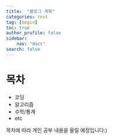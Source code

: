 ```yaml
---
title:  "블로그 계획"
categories: test
tag: [begin]
toc: true
author_profile: false
sidebar:
    nav: "docs"
search: false
---
```




# 목차

* 코딩
* 알고리즘
* 수학/통계
* etc



목차에 따라 개인 공부 내용을 올릴 예정입니다:)
